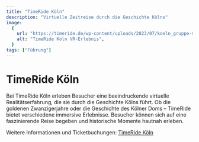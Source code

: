 ```yaml
---
title: "TimeRide Köln"
description: "Virtuelle Zeitreise durch die Geschichte Kölns"
image:
  {
    url: "https://timeride.de/wp-content/uploads/2023/07/koeln_gruppe-mit-vr-brillen-in-senseum-bahnf_schnelleinstieg-links.jpg",
    alt: "TimeRide Köln VR-Erlebnis",
  }
tags: ["Führung"]
---
```


# TimeRide Köln

Bei TimeRide Köln erleben Besucher eine beeindruckende virtuelle Realitätserfahrung, die sie durch die Geschichte Kölns führt. Ob die goldenen Zwanzigerjahre oder die Geschichte des Kölner Doms – TimeRide bietet verschiedene immersive Erlebnisse. Besucher können sich auf eine faszinierende Reise begeben und historische Momente hautnah erleben.

Weitere Informationen und Ticketbuchungen: [TimeRide Köln](https://timeride.de/koeln/)
